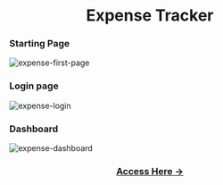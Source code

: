 <h1 align="center"> Expense Tracker </h1>

<h3> Starting Page </h3>

![expense-first-page](https://github.com/user-attachments/assets/579fc3e8-469a-4e4a-b922-1698bd419f59)

<h3> Login page </h3>

![expense-login](https://github.com/user-attachments/assets/70621905-a170-4030-8e80-6d091462bf94)

<h3> Dashboard </h3>

![expense-dashboard](https://github.com/user-attachments/assets/165077a8-f5a8-47b4-89a4-9a1acb62ad90)

<h3 align="center"> <a href="https://vinoddhaware.github.io/expense-tracker/"> Access Here ->  </a> </h3>
